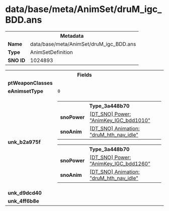 <h1>data/base/meta/AnimSet/druM_igc_BDD.ans</h1><table><tr><th colspan="100%">Metadata</th></tr><tr><td><b>Name</b></td><td>data/base/meta/AnimSet/druM_igc_BDD.ans</td></tr><tr><td><b>Type</b></td><td>AnimSetDefinition</td></tr><tr><td><b>SNO ID</b></td><td>1024893</td></tr></table>

<table><tr><th colspan="100%">Fields</th></tr><tr><td><b>ptWeaponClasses</b></td><td></td></tr><tr><td><b>eAnimsetType</b></td><td><code>0</code></td></tr><tr><td><b>unk_b2a975f</b></td><td><table><tr><th colspan="100%">Type_3a448b70</th></tr><tr><td><b>snoPower</b></td><td><a href="..\Power\AnimKey_IGC_bdd1010.pow.md">[DT_SNO] Power: "AnimKey_IGC_bdd1010"</a></td></tr><tr><td><b>snoAnim</b></td><td><a href="..\Anim\druM_hth_nav_idle.ani.md">[DT_SNO] Animation: "druM_hth_nav_idle"</a></td></tr></table>


<table><tr><th colspan="100%">Type_3a448b70</th></tr><tr><td><b>snoPower</b></td><td><a href="..\Power\AnimKey_IGC_bdd1260.pow.md">[DT_SNO] Power: "AnimKey_IGC_bdd1260"</a></td></tr><tr><td><b>snoAnim</b></td><td><a href="..\Anim\druM_hth_nav_idle.ani.md">[DT_SNO] Animation: "druM_hth_nav_idle"</a></td></tr></table>


</td></tr><tr><td><b>unk_d9dcd40</b></td><td></td></tr><tr><td><b>unk_4ff6b8e</b></td><td></td></tr></table>

